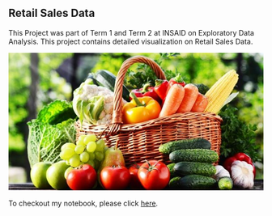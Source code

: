 ## Retail Sales Data
This Project was part of Term 1 and Term 2 at INSAID on Exploratory Data Analysis. This project contains detailed visualization on Retail Sales Data. 

![Retail Sales](https://github.com/abhinavnimje12/Retail-Sales-EDA/blob/main/Title%20Image.JPG)

To checkout my notebook, please click [here](https://github.com/abhinavnimje12/Retail-Sales-EDA/blob/main/Abhinav%20Nimje_Retail%20Sales%20EDA.ipynb).

